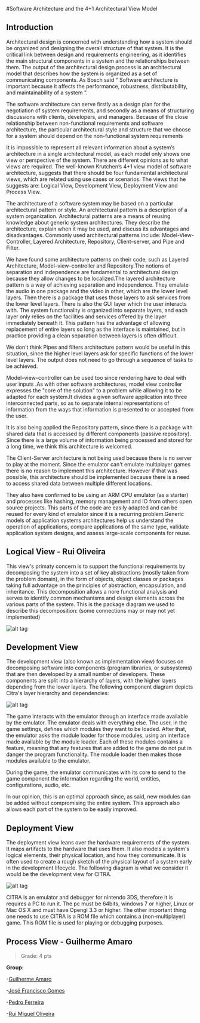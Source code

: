 #Software Architecture and the 4+1 Architectural View Model

## Introduction 

Architectural design is concerned with understanding how a system should be organized and designing the overall structure of that system. It is the critical link between design and requirements engineering, as it identifies the main structural components in a system and the relationships between them. The output of the architectural design process is an architectural model that describes how the system is organized as a set of communicating components.
As Bosch said “ Software architecture is important because it affects the performance, robustness, distributability, and maintainability of a system ”.

The software architecture can serve firstly as a design plan for the negotiation of system requirements, and secondly as a means of structuring discussions with clients, developers, and managers.
Because of the close relationship between non-functional requirements and software architecture, the particular architectural style and structure that we choose for a system should depend on the non-functional system requirements

It is impossible to represent all relevant information about a system’s architecture in a single architectural model, as each model only shows one view or perspective of the system. There are different opinions as to what views are required. The well-known Krutchen’s 4+1 view model of software architecture, suggests that there should be four fundamental architectural views, which are related using use cases or scenarios. 
The views that he suggests are: Logical View, Development View, Deployment View and Process View.

The architecture of a software system may be based on a particular architectural pattern or style. An architectural pattern is a description of a system organization. Architectural patterns are a means of reusing knowledge about generic system architectures. They describe the architecture, explain when it may be used, and discuss its advantages and disadvantages.
Commonly used architectural patterns include: Model-View-Controller, Layered Architecture, Repository, Client–server, and Pipe and Filter.

We have found some architecture patterns on their code, such as Layered Architecture, Model–view–controller and Repository.The notions of separation and independence are fundamental to architectural design because they allow changes to be localized.The layered architecture pattern is a way of achieving separation and independence. They emulate the audio in one package and the video in other, which are the lower level layers. Then there is a package that uses those layers to ask services from the lower level layers. There is also the GUI layer which the user interacts with. The system functionality is organized into separate layers, and each layer only relies on the facilities and services offered by the layer immediately beneath it.
This pattern has the advantage of allowing replacement of entire layers so long as the interface is maintained, but in practice providing a clean separation between layers is often difficult. 

We don't think Pipes and filters architecture pattern would be useful in this situation, since the higher level layers ask for specific functions of the lower level layers. The output does not need to go through a sequence of tasks to be achieved.

Model–view–controller can be used too since rendering have to deal with user inputs .As with other software architectures, model view controller expresses the "core of the solution" to a problem while allowing it to be adapted for each system.It divides a given software application into three interconnected parts, so as to separate internal representations of information from the ways that information is presented to or accepted from the user.

It is also being applied the Repository pattern, since there is a package with shared data that is accessed by different components (passive repository). Since there is a large volume of information being processed and stored for a long time, we think this architecture is welcomed.

The Client-Server architecture is not being used because there is no server to play at the moment. Since the emulator can't emulate multiplayer games there is no reason to implement this architecture. However if that was possible, this architecture should be implemented because there is a need to access shared data between multiple different locations.

They also have confirmed to be using an ARM CPU emulator (as a starter) and processes like hashing, memory management and IO from others open source projects. This parts of the code are easily adapted and can be reused for every kind of emulator since it is a recurring problem.Generic models of application systems architectures help us understand the operation of applications, compare applications of the same type, validate application system designs, and assess large-scale components for reuse.


## Logical View - Rui Oliveira
This view's primaty concern is to support the functional requirements by decomposing the system into a set of key abstractions (mostly taken from the problem domain), in the form of objects, object classes or packages taking full advantage on the principles of abstraction, encapsulation, and inheritance. This decomposition allows a nore functional analysis and serves to identify common mechanisms and design elements across the various parts of the system. This is the package diagram we used to describe this decomposition: (some connections may or may not yet implemented)

![alt tag](http://i.imgur.com/s2eiTfD.png)


## Development View

The development view (also known as implementation view) focuses on decomposing software into components (program libraries, or subsystems) that are then developed by a small number of developers. These components are split into a hierarchy of layers, with the higher layers depending from the lower layers. The following component diagram depicts Citra's layer hierarchy and dependencies:

![alt tag](https://s11.postimg.org/wghfquigz/development_view.png)

The game interacts with the emulator through an interface made available by the emulator. The emulator deals with everything else. The user, in the game settings, defines which modules they want to be loaded. After that, the emulator asks the module loader for those modules, using an interface made available by the module loader. Each of these modules contains a feature, meaning that any features that are added to the game do not put in danger the program functionality. The module loader then makes those modules available to the emulator.

During the game, the emulator communicates with its core to send to the game component the information regarding the world, entities, configurations, audio, etc.

In our opinion, this is an optimal approach since, as said, new modules can be added without compromising the entire system. This approach also allows each part of the system to be easily improved.

## Deployment View

The deployment view leans over the hardware requirements of the system. It maps artifacts to the hardware that uses them. It also models a system's logical elements, their physical location, and how they communicate. It is often used to create a rough sketch of the physical layout of a system early in the development lifecycle. The following diagram is what we consider it would be the development view for CITRA.

![alt tag](http://icecream.me/uploads/6ddb59eff0ed22cbfcf68e6af0be7841.png)

CITRA is an emulator and debugger for nintendo 3DS, therefore it is requires a PC to run it. The pc must be 64bits, windows 7 or higher, Linux or Mac OS X and must have Opengl 3.3 or higher. The other important thing one needs to use CITRA is a ROM file which contains a (non-multiplayer) game. This ROM file is used for playing or debugging purposes.

## Process View - Guilherme Amaro
>Grade: 4 pts


**Group:**

 -[Guilherme Amaro](https://github.com/PORShoterxx)

 -[José Francisco Gomes](https://github.com/teresa-Guilherme/)

 -[Pedro Ferreira](https://github.com/pedrof81)

 -[Rui Miguel Oliveira](https://github.com/ruimoliveira)
